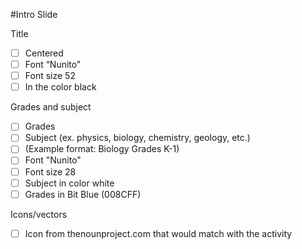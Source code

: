 #Intro Slide

Title
  - [ ] Centered 
  - [ ] Font “Nunito” 
  - [ ] Font size 52 
  - [ ] In the color black  
  
Grades and subject 
  - [ ] Grades
  - [ ] Subject (ex. physics, biology, chemistry, geology, etc.)
  - [ ] (Example format: Biology Grades K-1)
  - [ ] Font "Nunito"
  - [ ] Font size 28
  - [ ] Subject in color white
  - [ ] Grades in Bit Blue (008CFF)  
  
Icons/vectors
  - [ ] Icon from  thenounproject.com that would match with the activity
